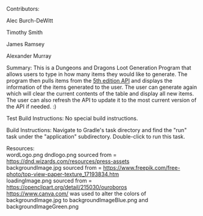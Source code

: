 Contributors:

Alec Burch-DeWitt 

Timothy Smith

James Ramsey

Alexander Murray

Summary: This is a Dungeons and Dragons Loot Generation Program that allows users to type in how many items they would like to generate.
The program then pulls items from the [5th edition API](https://api.open5e.com/)  and displays the information of the items generated to the user.
The user can generate again which will clear the current contents of the table and display all new items.
The user can also refresh the API to update it to the most current version of the API if needed. :)

Test Build Instructions:
No special build instructions.

Build Instructions:
Navigate to Gradle's task directory and find the "run" task under the "application" subdirectory.
Double-click to run this task.

Resources:\
wordLogo.png dndlogo.png sourced from = https://dnd.wizards.com/resources/press-assets \
backgroundImage.jpg sourced from = https://www.freepik.com/free-photo/top-view-paper-texture_17193834.htm \
loadingImage.png sourced from = https://openclipart.org/detail/215030/ouroboros \
https://www.canva.com/ was used to alter the colors of backgroundImage.jpg to backgroundImageBlue.png and backgroundImageGreen.png 
